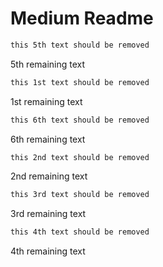 # Medium Readme

<!-- t5-start -->
```sh
this 5th text should be removed
```
<!-- t5-end -->

5th remaining text

<!-- t1-start -->
```sh
this 1st text should be removed
```
<!-- t1-end -->

1st remaining text

<!-- t6-start -->
```sh
this 6th text should be removed
```
<!-- t6-end -->

6th remaining text

<!-- t2-start -->
```sh
this 2nd text should be removed
```
<!-- t2-end -->

2nd remaining text

<!-- t3-start -->
```sh
this 3rd text should be removed
```
<!-- t3-end -->

3rd remaining text

<!-- t4-start -->
```sh
this 4th text should be removed
```
<!-- t4-end -->

4th remaining text